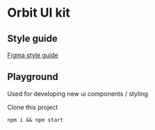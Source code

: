 # Orbit UI kit

## Style guide

[Figma style guide]("https://www.figma.com/file/lb4u8j7pppdFSySAqngcVg/Orbit-Design-Guide")

## Playground

Used for developing new ui components / styling

Clone this project

`npm i && npm start`
